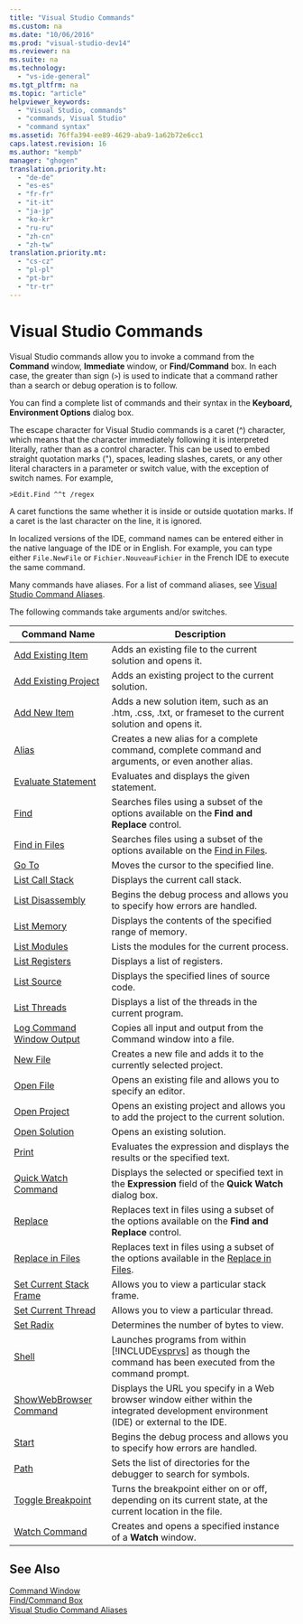 ```yaml
---
title: "Visual Studio Commands"
ms.custom: na
ms.date: "10/06/2016"
ms.prod: "visual-studio-dev14"
ms.reviewer: na
ms.suite: na
ms.technology: 
  - "vs-ide-general"
ms.tgt_pltfrm: na
ms.topic: "article"
helpviewer_keywords: 
  - "Visual Studio, commands"
  - "commands, Visual Studio"
  - "command syntax"
ms.assetid: 76ffa394-ee89-4629-aba9-1a62b72e6cc1
caps.latest.revision: 16
ms.author: "kempb"
manager: "ghogen"
translation.priority.ht: 
  - "de-de"
  - "es-es"
  - "fr-fr"
  - "it-it"
  - "ja-jp"
  - "ko-kr"
  - "ru-ru"
  - "zh-cn"
  - "zh-tw"
translation.priority.mt: 
  - "cs-cz"
  - "pl-pl"
  - "pt-br"
  - "tr-tr"
---
```

# Visual Studio Commands
Visual Studio commands allow you to invoke a command from the **Command** window, **Immediate** window, or **Find/Command** box. In each case, the greater than sign (`>`) is used to indicate that a command rather than a search or debug operation is to follow.  
  
 You can find a complete list of commands and their syntax in the **Keyboard, Environment Options** dialog box.  
  
 The escape character for Visual Studio commands is a caret (^) character, which means that the character immediately following it is interpreted literally, rather than as a control character. This can be used to embed straight quotation marks ("), spaces, leading slashes, carets, or any other literal characters in a parameter or switch value, with the exception of switch names. For example,  
  
```  
>Edit.Find ^^t /regex  
```  
  
 A caret functions the same whether it is inside or outside quotation marks. If a caret is the last character on the line, it is ignored.  
  
 In localized versions of the IDE, command names can be entered either in the native language of the IDE or in English. For example, you can type either `File.NewFile` or `Fichier.NouveauFichier` in the French IDE to execute the same command.  
  
 Many commands have aliases. For a list of command aliases, see [Visual Studio Command Aliases](../reference/visual-studio-command-aliases.md).  
  
 The following commands take arguments and/or switches.  
  
|Command Name|Description|  
|------------------|-----------------|  
|[Add Existing Item](../reference/add-existing-item-command.md)|Adds an existing file to the current solution and opens it.|  
|[Add Existing Project](../reference/add-existing-project-command.md)|Adds an existing project to the current solution.|  
|[Add New Item](../reference/add-new-item-command.md)|Adds a new solution item, such as an .htm, .css, .txt, or frameset to the current solution and opens it.|  
|[Alias](../reference/alias-command.md)|Creates a new alias for a complete command, complete command and arguments, or even another alias.|  
|[Evaluate Statement](../reference/evaluate-statement-command.md)|Evaluates and displays the given statement.|  
|[Find](../reference/find-command.md)|Searches files using a subset of the options available on the **Find and Replace** control.|  
|[Find in Files](../reference/find-in-files-command.md)|Searches files using a subset of the options available on the [Find in Files](../ide/find-in-files.md).|  
|[Go To](../reference/go-to-command.md)|Moves the cursor to the specified line.|  
|[List Call Stack](../reference/list-call-stack-command.md)|Displays the current call stack.|  
|[List Disassembly](../reference/list-disassembly-command.md)|Begins the debug process and allows you to specify how errors are handled.|  
|[List Memory](../reference/list-memory-command.md)|Displays the contents of the specified range of memory.|  
|[List Modules](../reference/list-modules-command.md)|Lists the modules for the current process.|  
|[List Registers](../reference/list-registers-command.md)|Displays a list of registers.|  
|[List Source](../reference/list-source-command.md)|Displays the specified lines of source code.|  
|[List Threads](../reference/list-threads-command.md)|Displays a list of the threads in the current program.|  
|[Log Command Window Output](../reference/log-command-window-output-command.md)|Copies all input and output from the Command window into a file.|  
|[New File](../reference/new-file-command.md)|Creates a new file and adds it to the currently selected project.|  
|[Open File](../reference/open-file-command.md)|Opens an existing file and allows you to specify an editor.|  
|[Open Project](../reference/open-project-command.md)|Opens an existing project and allows you to add the project to the current solution.|  
|[Open Solution](../reference/open-solution-command.md)|Opens an existing solution.|  
|[Print](../reference/print-command.md)|Evaluates the expression and displays the results or the specified text.|  
|[Quick Watch Command](../reference/quick-watch-command.md)|Displays the selected or specified text in the **Expression** field of the **Quick Watch** dialog box.|  
|[Replace](../reference/replace-command.md)|Replaces text in files using a subset of the options available on the **Find and Replace** control.|  
|[Replace in Files](../reference/replace-in-files-command.md)|Replaces text in files using a subset of the options available in the [Replace in Files](../ide/replace-in-files.md).|  
|[Set Current Stack Frame](../reference/set-current-stack-frame-command.md)|Allows you to view a particular stack frame.|  
|[Set Current Thread](../reference/set-current-thread-command.md)|Allows you to view a particular thread.|  
|[Set Radix](../reference/set-radix-command.md)|Determines the number of bytes to view.|  
|[Shell](../reference/shell-command.md)|Launches programs from within [!INCLUDE[vsprvs](../codequality/includes/vsprvs_md.md)] as though the command has been executed from the command prompt.|  
|[ShowWebBrowser Command](../reference/showwebbrowser-command.md)|Displays the URL you specify in a Web browser window either within the integrated development environment (IDE) or external to the IDE.|  
|[Start](../reference/start-command.md)|Begins the debug process and allows you to specify how errors are handled.|  
|[Path](../reference/symbol-path-command.md)|Sets the list of directories for the debugger to search for symbols.|  
|[Toggle Breakpoint](../reference/toggle-breakpoint-command.md)|Turns the breakpoint either on or off, depending on its current state, at the current location in the file.|  
|[Watch Command](../reference/watch-command.md)|Creates and opens a specified instance of a **Watch** window.|  
  
## See Also  
 [Command Window](../reference/command-window.md)   
 [Find/Command Box](../ide/find-command-box.md)   
 [Visual Studio Command Aliases](../reference/visual-studio-command-aliases.md)